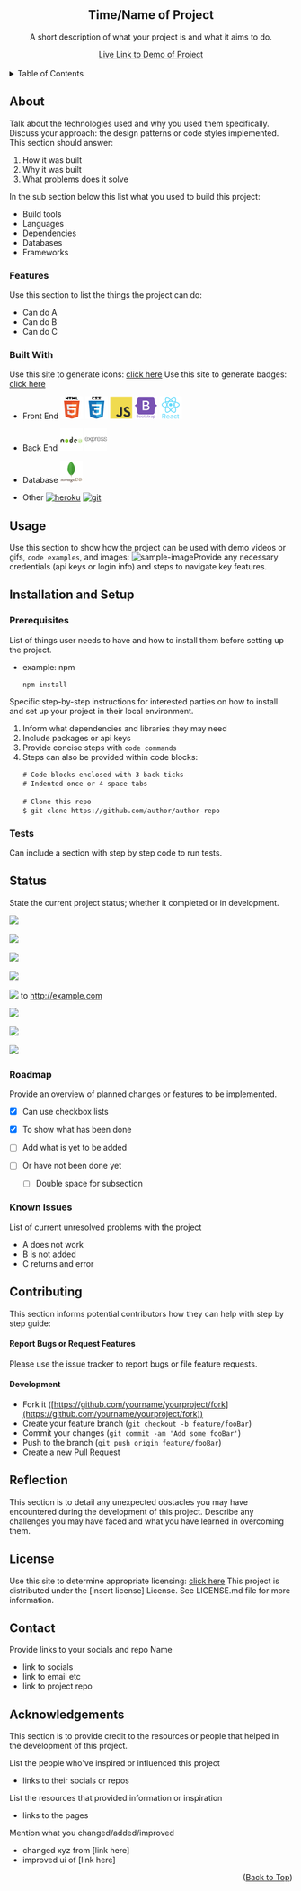 <!--- Title Section --->

<a name="top-of-page"></a>
<br />
<div align="center">
	<h2>Time/Name of Project</h2>
	<p>A short description of what your project is and what it aims to do.</p>
	<a href="/">Live Link to Demo of Project</a>
</div>


<!--- Table of Contents Section --->

<br />
<details>
	<summary>Table of Contents</summary>
	<ol>
		<li>
			<a href="#about-the-project">About The Project</a>
			<ul>
				<li><a href="#built-with">Built With</a></li>
			</ul>
		</li>
		<li>
			<a href="#getting-started">Getting Started</a>
			<ul>
				<li><a href="#prerequisites">Prerequisites</a></li>
				<li><a href="#installation">Installation</a></li>
			</ul>
		</li>
		<li><a href="#usage">Usage</a></li>
		<li><a href="#roadmap">Roadmap</a></li>
		<li><a href="#contributing">Contributing</a></li>
		<li><a href="#license">License</a></li>
		<li><a href="#contact">Contact</a></li>
		<li><a href="#acknowledgments">Acknowledgments</a></li>
	</ol>
</details>


<!--- About Section --->

## About
Talk about the technologies used and why you used them specifically. Discuss your approach: the design patterns or code styles implemented. This section should answer:
1. How it was built
2. Why it was built
3. What problems does it solve

In the sub section below this list what you used to build this project:
- Build tools
- Languages
- Dependencies
- Databases
- Frameworks

### Features
Use this section to list the things the project can do:
* Can do A
* Can do B
* Can do C

### Built With
Use this site to generate icons: [click here](https://rahuldkjain.github.io/gh-profile-readme-generator/)
Use this site to generate badges: [click here](https://shields.io/)

* Front End
<a href="https://www.w3.org/html/" target="_blank" rel="noreferrer"> <img src="https://raw.githubusercontent.com/devicons/devicon/master/icons/html5/html5-original-wordmark.svg" alt="html5" width="40" height="40"/></a> <a href="https://www.w3schools.com/css/" target="_blank" rel="noreferrer"> <img src="https://raw.githubusercontent.com/devicons/devicon/master/icons/css3/css3-original-wordmark.svg" alt="css3" width="40" height="40"/></a> <a href="https://developer.mozilla.org/en-US/docs/Web/JavaScript" target="_blank" rel="noreferrer"> <img src="https://raw.githubusercontent.com/devicons/devicon/master/icons/javascript/javascript-original.svg" alt="javascript" width="40" height="40"/></a> <a href="https://getbootstrap.com" target="_blank" rel="noreferrer"> <img src="https://raw.githubusercontent.com/devicons/devicon/master/icons/bootstrap/bootstrap-plain-wordmark.svg" alt="bootstrap" width="40" height="40"/></a> <a href="https://reactjs.org/" target="_blank" rel="noreferrer"> <img src="https://raw.githubusercontent.com/devicons/devicon/master/icons/react/react-original-wordmark.svg" alt="react" width="40" height="40"/> </a>
</p>

* Back End
<a href="https://nodejs.org" target="_blank" rel="noreferrer"> <img src="https://raw.githubusercontent.com/devicons/devicon/master/icons/nodejs/nodejs-original-wordmark.svg" alt="nodejs" width="40" height="40"/></a> <a href="https://expressjs.com" target="_blank" rel="noreferrer"> <img src="https://raw.githubusercontent.com/devicons/devicon/master/icons/express/express-original-wordmark.svg" alt="express" width="40" height="40"/></a>

* Database
<a href="https://www.mongodb.com/" target="_blank" rel="noreferrer"> <img src="https://raw.githubusercontent.com/devicons/devicon/master/icons/mongodb/mongodb-original-wordmark.svg" alt="mongodb" width="40" height="40"/></a>

* Other
<a href="https://heroku.com" target="_blank" rel="noreferrer"> <img src="https://www.vectorlogo.zone/logos/heroku/heroku-icon.svg" alt="heroku" width="40" height="40"/></a> <a href="https://git-scm.com/" target="_blank" rel="noreferrer"> <img src="https://www.vectorlogo.zone/logos/git-scm/git-scm-icon.svg" alt="git" width="40" height="40"/></a>


<!--- Usage Section --->

## Usage
Use this section to show how the project can be used with demo videos or gifs, `code examples`, and images:
![sample-image](https://images.unsplash.com/photo-1565719578701-905114565d1c?ixlib=rb-4.0.3&ixid=MnwxMjA3fDB8MHxwaG90by1wYWdlfHx8fGVufDB8fHx8&auto=format&fit=crop&w=1473&q=80 "image example")Provide any necessary credentials (api keys or login info) and steps to navigate key features.


<!--- Installation Section --->

## Installation and Setup
### Prerequisites
List of things user needs to have and how to install them before setting up the project.
* example: npm
    ```
    npm install
    ```
    
Specific step-by-step instructions for interested parties on how to install and set up your project in their local environment.

1. Inform what dependencies and libraries they may need
2. Include packages or api keys
3. Provide concise steps with `code commands`
4. Steps can also be provided within code blocks:
    ```
    # Code blocks enclosed with 3 back ticks
    # Indented once or 4 space tabs
    
    # Clone this repo
    $ git clone https://github.com/author/author-repo
    ```
    
### Tests
Can include a section with step by step code to run tests.


<!--- Status Section --->

## Status
State the current project status; whether it completed or in development.

<a href="https://www.repostatus.org/#active"><img src="https://www.repostatus.org/badges/latest/active.svg" height="30"/></a>

<a href="https://www.repostatus.org/#abandoned"><img src="https://www.repostatus.org/badges/latest/abandoned.svg" height="30"/></a>

<a href="https://www.repostatus.org/#concept"><img src="https://www.repostatus.org/badges/latest/concept.svg" height="30"/></a>

<a href="https://www.repostatus.org/#inactive"><img src="https://www.repostatus.org/badges/latest/inactive.svg" height="30"/></a>

<a href="https://www.repostatus.org/#moved"><img src="https://www.repostatus.org/badges/latest/moved.svg" height="30"/></a> to <a href="http://example.com">http://example.com</a>

<a href="https://www.repostatus.org/#suspended"><img src="https://www.repostatus.org/badges/latest/suspended.svg" height="30"/></a>

<a href="https://www.repostatus.org/#unsupported"><img src="https://www.repostatus.org/badges/latest/unsupported.svg" height="30"/></a>

<a href="https://www.repostatus.org/#wip"><img src="https://www.repostatus.org/badges/latest/wip.svg" height="30"/></a>

### Roadmap
Provide an overview of planned changes or features to be implemented.
- [x] Can use checkbox lists

- [x] To show what has been done

- [ ] Add what is yet to be added

- [ ] Or have not been done yet

  - [ ] Double space for subsection
 
### Known Issues
List of current unresolved problems with the project
* A does not work
* B is not added
* C returns and error


<!--- Contribution Section --->

## Contributing
This section informs potential contributors how they can help with step by step guide:

#### Report Bugs or Request Features
Please use the issue tracker to report bugs or file feature requests.

#### Development
*  Fork it ([https://github.com/yourname/yourproject/fork](https://github.com/yourname/yourproject/fork))
*  Create your feature branch (`git checkout -b feature/fooBar`)
*  Commit your changes (`git commit -am 'Add some fooBar'`)
*  Push to the branch (`git push origin feature/fooBar`)
*  Create a new Pull Request


<!--- Reflection Section --->

## Reflection
This section is to detail any unexpected obstacles you may have encountered during the development of this project. Describe any challenges you may have faced and what you have learned in overcoming them.


<!--- License Section --->

## License
Use this site to determine appropriate licensing: [click here](https://choosealicense.com/)
This project is distributed under the [insert license] License.
See LICENSE.md file for more information. 


<!--- Contact Section --->

## Contact
Provide links to your socials and repo
Name
* link to socials
* link to email etc
* link to project repo


<!--- Acknowledgements Section --->

## Acknowledgements
This section is to provide credit to the resources or people that helped in the development of this project.

List the people who've inspired or influenced this project
* links to their socials or repos

List the resources that provided information or inspiration
* links to the pages

Mention what you changed/added/improved
* changed xyz from [link here]
* improved ui of [link here]

<p align="right">(<a href="#top-of-page">Back to Top</a>)</p>
